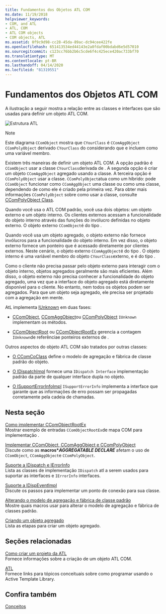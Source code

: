 ```yaml
---
title: Fundamentos dos Objetos ATL COM
ms.date: 11/19/2018
helpviewer_keywords:
- COM, and ATL
- ATL, COM
- ATL COM objects
- COM objects, ATL
ms.assetid: 0f9c9d98-cc28-45da-89ac-dc94cee422fe
ms.openlocfilehash: 651413534ed44143e2a0fdaf00bdabd6e5d57010
ms.sourcegitcommit: c123cc76bb2b6c5cde6f4c425ece420ac733bf70
ms.translationtype: MT
ms.contentlocale: pt-BR
ms.lasthandoff: 04/14/2020
ms.locfileid: "81319551"
---
```

# <a name="fundamentals-of-atl-com-objects"></a>Fundamentos dos Objetos ATL COM

A ilustração a seguir mostra a relação entre as classes e interfaces que são usadas para definir um objeto ATL COM.

![Estrutura ATL](../atl/media/vc307y1.gif "Estrutura ATL")

> [!NOTE]
> Este diagrama `CComObject` mostra que `CYourClass` é `CComAggObject` `CComPolyObject` derivado `CYourClass` do considerando que e incluem como uma variável membro.

Existem três maneiras de definir um objeto ATL COM. A opção padrão é `CComObject` usar a classe `CYourClass`derivada de . A segunda opção é criar um objeto `CComAggObject` agregado usando a classe. A terceira opção é `CComPolyObject` usar a classe. `CComPolyObject`atua como um híbrido: pode `CComObject` funcionar como `CComAggObject` uma classe ou como uma classe, dependendo de como ele é criado pela primeira vez. Para obter mais informações `CComPolyObject` sobre como usar a classe, consulte [CComPolyObject Class](../atl/reference/ccompolyobject-class.md).

Quando você usa o ATL COM padrão, você usa dois objetos: um objeto externo e um objeto interno. Os clientes externos acessam a funcionalidade do objeto interno através das funções do invólucro definidas no objeto externo. O objeto externo `CComObject`é do tipo .

Quando você usa um objeto agregado, o objeto externo não fornece invólucros para a funcionalidade do objeto interno. Em vez disso, o objeto externo fornece um ponteiro que é acessado diretamente por clientes externos. Neste cenário, o objeto externo `CComAggObject`é do tipo . O objeto interno é uma variável membro do objeto `CYourClass`externo, e é do tipo .

Como o cliente não precisa passar pelo objeto externo para interagir com o objeto interno, objetos agregados geralmente são mais eficientes. Além disso, o objeto externo não precisa conhecer a funcionalidade do objeto agregado, uma vez que a interface do objeto agregado está diretamente disponível para o cliente. No entanto, nem todos os objetos podem ser agregados. Para que um objeto seja agregado, ele precisa ser projetado com a agregação em mente.

AtL implementa [IUnknown](/windows/win32/api/unknwn/nn-unknwn-iunknown) em duas fases:

- [CComObject,](../atl/reference/ccomobject-class.md) [CComAggObject](../atl/reference/ccomaggobject-class.md)ou [CComPolyObject](../atl/reference/ccompolyobject-class.md) `IUnknown` implementam os métodos.

- [CComObjectRoot](../atl/reference/ccomobjectroot-class.md) ou [CComObjectRootEx](../atl/reference/ccomobjectrootex-class.md) gerencia a contagem `IUnknown`de referênciae ponteiros externos de .

Outros aspectos do objeto ATL COM são tratados por outras classes:

- [O CComCoClass](../atl/reference/ccomcoclass-class.md) define o modelo de agregação e fábrica de classe padrão do objeto.

- [O IDispatchImpl](../atl/reference/idispatchimpl-class.md) fornece uma `IDispatch Interface` implementação padrão da parte de qualquer interface dupla no objeto.

- [O ISupportErrorInfoImpl](../atl/reference/isupporterrorinfoimpl-class.md) `ISupportErrorInfo` implementa a interface que garante que as informações de erro possam ser propagadas corretamente pela cadeia de chamadas.

## <a name="in-this-section"></a>Nesta seção

[Como implementar CComObjectRootEx](../atl/implementing-ccomobjectrootex.md)<br/>
Mostrar exemplo de entradas `CComObjectRootEx`de mapa COM para implementação .

[Implementar CComObject, CComAggObject e CComPolyObject](../atl/implementing-ccomobject-ccomaggobject-and-ccompolyobject.md)<br/>
Discute como as **macros\*_AGGREGATABLE DECLARE_** afetam o uso de `CComObject`, `CComAggObject`e `CComPolyObject`.

[Suporte a IDispatch e IErrorInfo](../atl/supporting-idispatch-and-ierrorinfo.md)<br/>
Lista as classes de implementação `IDispatch` atl a serem usados para suportar as interfaces e `IErrorInfo` interfaces.

[Suporte a IDispEventImpl](../atl/supporting-idispeventimpl.md)<br/>
Discute os passos para implementar um ponto de conexão para sua classe.

[Alterando o modelo de agregação e fábrica de classe padrão](../atl/changing-the-default-class-factory-and-aggregation-model.md)<br/>
Mostre quais macros usar para alterar o modelo de agregação e fábrica de classes padrão.

[Criando um objeto agregado](../atl/creating-an-aggregated-object.md)<br/>
Lista as etapas para criar um objeto agregado.

## <a name="related-sections"></a>Seções relacionadas

[Como criar um projeto da ATL](../atl/reference/creating-an-atl-project.md)<br/>
Fornece informações sobre a criação de um objeto ATL COM.

[ATL](../atl/active-template-library-atl-concepts.md)<br/>
Fornece links para tópicos conceituais sobre como programar usando o Active Template Library.

## <a name="see-also"></a>Confira também

[Conceitos](../atl/active-template-library-atl-concepts.md)
